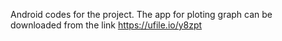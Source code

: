 Android codes for the project.
The app for ploting graph can be downloaded from the link
https://ufile.io/y8zpt
